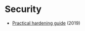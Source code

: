 # Security

* [Practical hardening guide](https://github.com/trimstray/the-practical-linux-hardening-guide) \(2019\)
